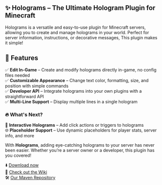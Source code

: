 ## ✨ Holograms – The Ultimate Hologram Plugin for Minecraft

Holograms is a versatile and easy-to-use plugin for Minecraft servers,
allowing you to create and manage holograms in your world.
Perfect for server information, instructions, or decorative messages, This plugin makes it simple!

## 🔹 Features

✅ **Edit In-Game** – Create and modify holograms directly in-game, no config files needed  
✅ **Customizable Appearance** – Change text color, formatting, size, and position with simple commands  
✅ **Developer API** – Integrate holograms into your own plugins with a straightforward API  
✅ **Multi-Line Support** – Display multiple lines in a single hologram

### 🔥 **What's Next?**

🎯 **Interactive Holograms** – Add click actions or triggers to holograms<br>
🌐 **Placeholder Support** – Use dynamic placeholders for player stats, server info, and more

With **Holograms**, adding eye-catching holograms to your server has never been easier.
Whether you’re a server owner or a developer, this plugin has you covered!

⬇️ [Download now](https://modrinth.com/project/yWs5IQBz)<br>
🔗 [Check out the Wiki](https://thenextlvl.net/docs/holograms)<br>
🛠 [Our Maven Repository](https://repo.thenextlvl.net/#/releases/net/thenextlvl/holograms)<br>
